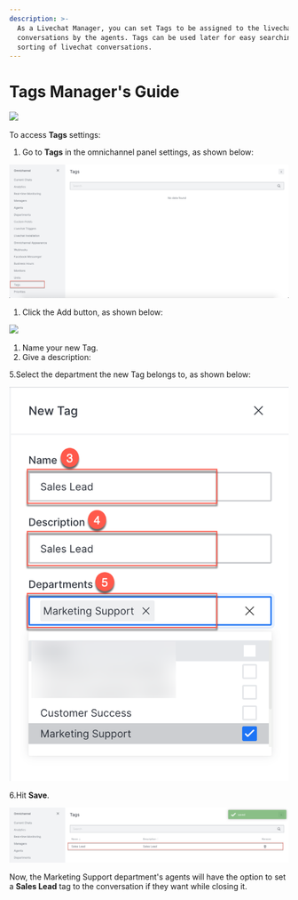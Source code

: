 ```yaml
---
description: >-
  As a Livechat Manager, you can set Tags to be assigned to the livechat
  conversations by the agents. Tags can be used later for easy searching and
  sorting of livechat conversations.
---
```


# Tags Manager's Guide

![](<../../.gitbook/assets/2021-06-10\_22-31-38 (3) (3) (3) (3) (3) (3) (3) (3) (3) (2) (3) (1) (1) (1) (15).jpg>)

To access **Tags** settings:

1. Go to **Tags** in the omnichannel panel settings, as shown below:

![](<../../.gitbook/assets/0 (8).png>)

1. Click the Add button, as shown below:

![](<../../.gitbook/assets/1 (15).png>)

1. Name your new Tag.
2. Give a description:

5.Select the department the new Tag belongs to, as shown below:

![](<../../.gitbook/assets/2 (13).png>)

6.Hit **Save**.

![](<../../.gitbook/assets/3 (13).png>)

Now, the Marketing Support department's agents will have the option to set a **Sales Lead** tag to the conversation if they want while closing it.
